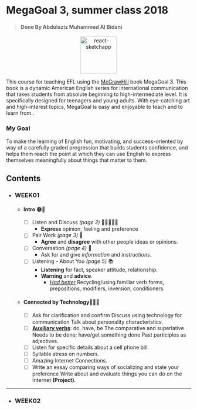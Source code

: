 # MegaGoal 3, summer class 2018
> #### Done By Abdulaziz Muhammed Al Bidani

<div align="center">
  <img alt="react-sketchapp" src="http://ancosanvcc.com/wp/wp-content/uploads/2015/12/head-love-learning.png" style="max-height:163px; width:100; height: auto; max-width:100%" />
</div>


This course for teaching EFL using the [McGrawHill](https://www.mheducation.com/) book MegaGoal 3. This book is a dynamic American English series for international communication that takes students from absolute beginning to high-intermediate level. It is specifically designed for teenagers and young adults. With eye-catching art and high-interest topics, MegaGoal is easy and enjoyable to teach and to learn from..

### My Goal
To make the learning of English fun, motivating, and success-oriented by way of a carefully graded progression that builds students confidence, and helps them reach the point at which they can use English to express themselves meaningfully about things that matter to them.

## Contents
* ### WEEK01
  * #### Intro 😁🎉
    - [ ] Listen and Discuss   _(page 2)_ 👂🏻👨🏻‍🎓
      - **Express** opinion, feeling and preference
    - [ ] Pair Work   _(page 3)_ 👥
      - **Agree** and **disagree** with other people ideas or opinions.
    - [ ] Conversation   _(page 4)_ 💭
      - Ask for and give *information* and *instructions*.
    * [ ] Listening - About You   _(page 5)_ 📚
      - **Listening** for fact, speaker attitude, relationship.
      - **Warning** and **advice**.
        - [*Had better*](https://en.wikipedia.org/wiki/English_modal_verbs#ought) Recycling/using familiar verb forms, prepositions, modifiers, inversion, conditioners.
  * #### Connected by Technology👨🏻‍💻
    - [ ] Ask for clarification and confirm Discuss using technology for communication Talk about personality characteristics.
    - [ ] [**Auxiliary verbs**](https://en.wikipedia.org/wiki/Auxiliary_verb): do, have, be The comparative and superlative Needs to be done; have/get something done Past participles as adjectives.
    - [ ] Listen for specific details about a cell phone bill.
    - [ ] Syllable stress on numbers.
    - [ ] Amazing Internet Connections.
    - [ ] Write an essay comparing ways of socializing and state your preference Write about and evaluate things you can do on the Internet **(Project)**.
***
* ### WEEK02
